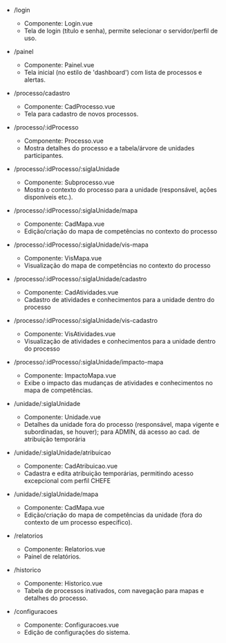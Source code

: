- /login
    - Componente: Login.vue
    - Tela de login (título e senha), permite selecionar o servidor/perfil de uso.

- /painel
    - Componente: Painel.vue
    - Tela inicial (no estilo de 'dashboard') com lista de processos e alertas.

- /processo/cadastro
    - Componente: CadProcesso.vue
    - Tela para cadastro de novos processos.

- /processo/:idProcesso
    - Componente: Processo.vue
    - Mostra detalhes do processo e a tabela/árvore de unidades participantes.

- /processo/:idProcesso/:siglaUnidade
    - Componente: Subprocesso.vue
    - Mostra o contexto do processo para a unidade (responsável, ações disponíveis etc.).

- /processo/:idProcesso/:siglaUnidade/mapa
    - Componente: CadMapa.vue
    - Edição/criação do mapa de competências no contexto do processo

- /processo/:idProcesso/:siglaUnidade/vis-mapa
    - Componente: VisMapa.vue
    - Visualização do mapa de competências no contexto do processo

- /processo/:idProcesso/:siglaUnidade/cadastro
    - Componente: CadAtividades.vue
    - Cadastro de atividades e conhecimentos para a unidade dentro do processo

- /processo/:idProcesso/:siglaUnidade/vis-cadastro
    - Componente: VisAtividades.vue
    - Visualização de atividades e conhecimentos para a unidade dentro do processo

- /processo/:idProcesso/:siglaUnidade/impacto-mapa
    - Componente: ImpactoMapa.vue
    - Exibe o impacto das mudanças de atividades e conhecimentos no mapa de competências.

- /unidade/:siglaUnidade
    - Componente: Unidade.vue
    - Detalhes da unidade fora do processo (responsável, mapa vigente e subordinadas, se houver); para ADMIN, dá acesso
      ao cad. de atribuição temporária

- /unidade/:siglaUnidade/atribuicao
    - Componente: CadAtribuicao.vue
    - Cadastra e edita atribuição temporárias, permitindo acesso excepcional com perfil CHEFE

- /unidade/:siglaUnidade/mapa
    - Componente: CadMapa.vue
    - Edição/criação do mapa de competências da unidade (fora do contexto de um processo específico).

- /relatorios
    - Componente: Relatorios.vue
    - Painel de relatórios.

- /historico
    - Componente: Historico.vue
    - Tabela de processos inativados, com navegação para mapas e detalhes do processo.

- /configuracoes
    - Componente: Configuracoes.vue
    - Edição de configurações do sistema.
